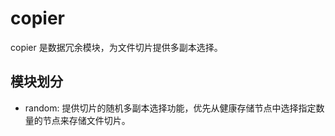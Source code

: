 # copier

copier 是数据冗余模块，为文件切片提供多副本选择。

## 模块划分
- random: 提供切片的随机多副本选择功能，优先从健康存储节点中选择指定数量的节点来存储文件切片。